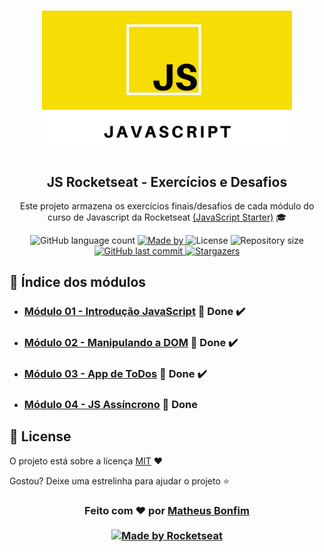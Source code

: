 <h1 align="center">
    <img alt="Starter" title="Javascript Starter"src=".github/Logo_extended.jpeg" width="400px" />
</h1>

<h2 align="center">
  JS Rocketseat - Exercícios e Desafios
</h2>

<p align="center">Este projeto armazena os exercícios finais/desafios de cada módulo do curso de Javascript da Rocketseat <a href="https://skylab.rocketseat.com.br/journey/starter"> (JavaScript Starter)</a> 🎓
</p>


<p align="center">
  
  <img alt="GitHub language count" src="https://img.shields.io/github/languages/count/matheusfbonfim/JavaScript-Rocketseat?color=%2304D361">

  <a href="https://www.linkedin.com/in/matheusfbonfim/">
    <img alt="Made by " src="https://img.shields.io/badge/made%20by-matheusfbonfim-%2304D361">
  </a>

  <img alt="License" src="https://img.shields.io/badge/license-MIT-%2304D361">
  
  <a>
    <img alt="Repository size" src="https://img.shields.io/github/repo-size/matheusfbonfim/JavaScript-Rocketseat.svg">
  </a>
  
  <a href="https://github.com/matheusfbonfim/JavaScript-Rocketseat/commits/master">
    <img alt="GitHub last commit" src="https://img.shields.io/github/last-commit/matheusfbonfim/JavaScript-Rocketseat.svg">
  </a>
   <a href="https://github.com/matheusfbonfim/JavaScript-Rocketseat/stargazers">
    <img alt="Stargazers" src="https://img.shields.io/github/stars/matheusfbonfim/JavaScript-Rocketseat?style=social">
  </a>
</p>

## 📑 Índice dos módulos

- ### [ Módulo 01 - Introdução JavaScript](https://github.com/matheusfbonfim/JavaScript-Rocketseat/tree/master/01-introducao-java-script) 🚀 Done :heavy_check_mark:
- ### [ Módulo 02 - Manipulando a DOM](https://github.com/matheusfbonfim/JavaScript-Rocketseat/tree/master/02-manipulando-DOM) 🚀 Done :heavy_check_mark: 
- ###  [ Módulo 03 - App de ToDos](https://github.com/matheusfbonfim/JavaScript-Rocketseat/tree/master/03-app-de-Todos) 🚀 Done :heavy_check_mark:
- ### [Módulo 04 - JS Assíncrono](https://github.com/matheusfbonfim/JavaScript-Rocketseat/tree/master/04-JS-assincrono) 🚀 Done

## :memo: License

O projeto está sobre a licença [MIT](./LICENSE) ❤️ 

Gostou? Deixe uma estrelinha para ajudar o projeto ⭐

<!-- Mensagem final -->
<h3 align="center">
Feito com ❤️ por <a href="https://www.linkedin.com/in/matheusfbonfim/">Matheus Bonfim</a>
<br><br>
<a href="https://rocketseat.com.br">
  <img alt="Made by Rocketseat" src="https://img.shields.io/badge/made%20by-Rocketseat-%237519C1">

</a>
</h3>
</h3>
